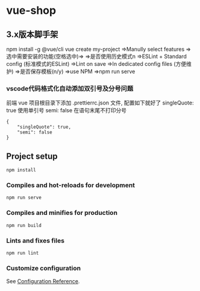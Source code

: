 # vue-shop
## 3.x版本脚手架
 npm install -g @vue/cli
 vue create my-project
 =>Manully select features
 =>选中需要安装的功能(空格选中)=>
=>是否使用历史模式n
=>ESLint + Standard config (标准模式的ESLint)
=>Lint on save
=>In dedicated config files (方便维护)
=>是否保存模板(n/y)
=>use NPM
=>npm run serve 
### vscode代码格式化自动添加双引号及分号问题
前端 vue 项目根目录下添加 .prettierrc.json 文件, 配置如下就好了
singleQuote: true 使用单引号
semi: false 在语句末尾不打印分号
```
{
    "singleQuote": true,
    "semi": false
}
```


## Project setup
```
npm install
```

### Compiles and hot-reloads for development
```
npm run serve
```

### Compiles and minifies for production
```
npm run build
```

### Lints and fixes files
```
npm run lint
```

### Customize configuration
See [Configuration Reference](https://cli.vuejs.org/config/).
